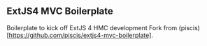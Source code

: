 ## ExtJS4 MVC Boilerplate

Boilerplate to kick off ExtJS 4 HMC development
Fork from (piscis)[https://github.com/piscis/extjs4-mvc-boilerplate]. 
